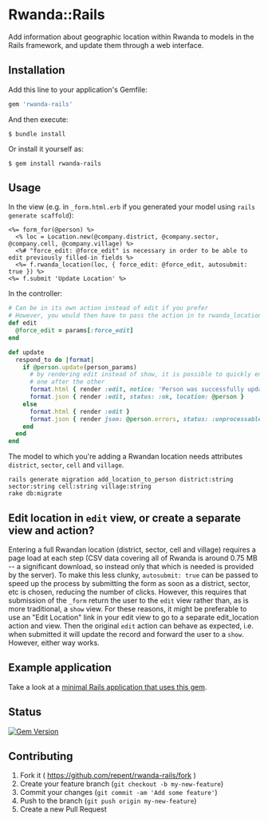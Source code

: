 # Rwanda::Rails

Add information about geographic location within Rwanda to models in the Rails framework, and update them through a web interface.

## Installation

Add this line to your application's Gemfile:

```ruby
gem 'rwanda-rails'
```

And then execute:

    $ bundle install

Or install it yourself as:

    $ gem install rwanda-rails

## Usage

In the view (e.g. in `_form.html.erb` if you generated your model using `rails generate scaffold`):

```erb
<%= form_for(@person) %>
  <% loc = Location.new(@company.district, @company.sector, @company.cell, @company.village) %>
  <%# "force_edit: @force_edit" is necessary in order to be able to edit previously filled-in fields %>
  <%= f.rwanda_location(loc, { force_edit: @force_edit, autosubmit: true }) %>
<%= f.submit 'Update Location' %>
```

In the controller:

```ruby
# Can be in its own action instead of edit if you prefer
# However, you would then have to pass the action in to rwanda_location in the options hash
def edit
  @force_edit = params[:force_edit]
end

def update
  respond_to do |format|
    if @person.update(person_params)
      # by rendering edit instead of show, it is possible to quickly enter all levels
      # one after the other
      format.html { render :edit, notice: 'Person was successfully updated.' }
      format.json { render :edit, status: :ok, location: @person }
    else
      format.html { render :edit }
      format.json { render json: @person.errors, status: :unprocessable_entity }
    end
  end
end
```

The model to which you're adding a Rwandan location needs attributes `district`, `sector`, `cell` and `village`.

```
rails generate migration add_location_to_person district:string sector:string cell:string village:string
rake db:migrate
```

## Edit location in `edit` view, or create a separate view and action?

Entering a full Rwandan location (district, sector, cell and village) requires a page load at each step (CSV data covering all of Rwanda is around 0.75 MB -- a significant download, so instead only that which is needed is provided by the server).  To make this less clunky, `autosubmit: true` can be passed to speed up the process by submitting the form as soon as a district, sector, etc is chosen, reducing the number of clicks.  However, this requires that submission of the `_form` return the user to the `edit` view rather than, as is more traditional, a `show` view.  For these reasons, it might be preferable to use an "Edit Location" link in your edit view to go to a separate edit_location action and view.  Then the original `edit` action can behave as expected, i.e. when submitted it will update the record and forward the user to a `show`.  However, either way works.

## Example application

Take a look at a [minimal Rails application that uses this gem](https://github.com/repent/example-rwanda-rails).

## Status

[![Gem Version](https://badge.fury.io/rb/rwanda-rails.svg)](http://badge.fury.io/rb/rwanda-rails)

## Contributing

1. Fork it ( https://github.com/repent/rwanda-rails/fork )
2. Create your feature branch (`git checkout -b my-new-feature`)
3. Commit your changes (`git commit -am 'Add some feature'`)
4. Push to the branch (`git push origin my-new-feature`)
5. Create a new Pull Request
